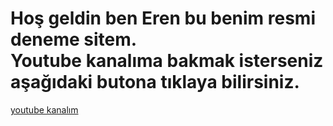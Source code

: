 
   
  <h1>Hoş geldin ben Eren bu benim resmi deneme sitem.<br>
  Youtube kanalıma bakmak isterseniz aşağıdaki butona tıklaya bilirsiniz.</h1>
  <a class="btn" href="https://https://youtu.be/r11mz5jvHaU?si=J1lfP4706qOBxclY" target="_blank">youtube kanalım</a>
</body>
</html>